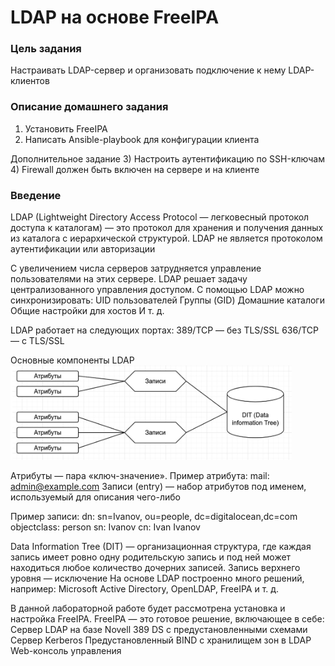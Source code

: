 # LDAP на основе FreeIPA

### Цель задания
Настраивать LDAP-сервер и организовать подключение к нему LDAP-клиентов

### Описание домашнего задания
1) Установить FreeIPA
2) Написать Ansible-playbook для конфигурации клиента
  
Дополнительное задание
3) Настроить аутентификацию по SSH-ключам
4) Firewall должен быть включен на сервере и на клиенте

### Введение
LDAP (Lightweight Directory Access Protocol — легковесный протокол доступа к каталогам) —  это протокол для хранения и получения данных из каталога с иерархической структурой.
LDAP не является протоколом аутентификации или авторизации 

С увеличением числа серверов затрудняется управление пользователями на этих сервере. LDAP решает задачу централизованного управления доступом. 
С помощью LDAP можно синхронизировать:
UID пользователей
Группы (GID)
Домашние каталоги
Общие настройки для хостов 
И т. д. 

LDAP работает на следующих портах: 
389/TCP — без TLS/SSL
636/TCP — с TLS/SSL

Основные компоненты LDAP
<img src="images/LDAP_shema.jpeg" width=450 alt="LDAP_shema">

Атрибуты — пара «ключ-значение». Пример атрибута: mail: admin@example.com
Записи (entry) — набор атрибутов под именем, используемый для описания чего-либо

Пример записи:
dn: sn=Ivanov, ou=people, dc=digitalocean,dc=com
objectclass: person
sn: Ivanov
cn: Ivan Ivanov

Data Information Tree (DIT) — организационная структура, где каждая запись имеет ровно одну родительскую запись и под ней может находиться любое количество дочерних записей. Запись верхнего уровня — исключение
На основе LDAP построенно много решений, например: Microsoft Active Directory, OpenLDAP, FreeIPA и т. д.

В данной лабораторной работе будет рассмотрена установка и настройка FreeIPA. FreeIPA — это готовое решение, включающее в себе:
Сервер LDAP на базе Novell 389 DS c предустановленными схемами
Сервер Kerberos
Предустановленный BIND с хранилищем зон в LDAP
Web-консоль управления
  
  

